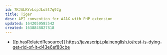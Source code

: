 ```yaml
---
id: 7KJALKYvLcpJLo5t7q92g
title: Tiger
desc: API convention for AJAX with PHP extension
updated: 1642050582542
created: 1638848827818
---
```




- [[p.hasRelatedResource]] https://javascript.plainenglish.io/rest-is-dying-get-rid-of-it-d43e6ef80cbe
